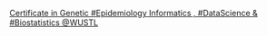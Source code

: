 [Certificate in Genetic #Epidemiology   Informatics , #DataScience & #Biostatistics   @WUSTL](https://qi.tc/qi/115666)